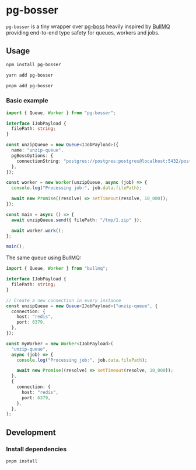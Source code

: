 # pg-bosser

`pg-bosser` is a tiny wrapper over [pg-boss](https://github.com/timgit/pg-boss) heavily inspired
by [BullMQ](https://github.com/taskforcesh/bullmq) providing end-to-end type safety for
queues, workers and jobs.

## Usage

```bash
npm install pg-bosser
```

```bash
yarn add pg-bosser
```

```bash
pnpm add pg-bosser
```

### Basic example

```typescript
import { Queue, Worker } from "pg-bosser";

interface IJobPayload {
  filePath: string;
}

const unzipQueue = new Queue<IJobPayload>({
  name: "unzip-queue",
  pgBossOptions: {
    connectionString: "postgres://postgres:postgres@localhost:5432/postgres",
  },
});

const worker = new Worker(unzipQueue, async (job) => {
  console.log("Processing job:", job.data.filePath);

  await new Promise((resolve) => setTimeout(resolve, 10_000));
});

const main = async () => {
  await unzipQueue.send({ filePath: "/tmp/1.zip" });

  await worker.work();
};

main();
```

The same queue using BullMQ:

```typescript
import { Queue, Worker } from "bullmq";

interface IJobPayload {
  filePath: string;
}

// Create a new connection in every instance
const unzipQueue = new Queue<IJobPayload>("unzip-queue", {
  connection: {
    host: "redis",
    port: 6379,
  },
});

const myWorker = new Worker<IJobPayload>(
  "unzip-queue",
  async (job) => {
    console.log("Processing job:", job.data.filePath);

    await new Promise((resolve) => setTimeout(resolve, 10_000));
  },
  {
    connection: {
      host: "redis",
      port: 6379,
    },
  },
);
```

## Development

### Install dependencies

```bash
pnpm install
```
